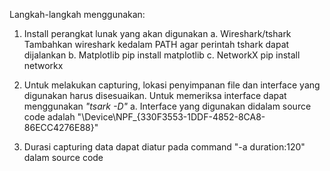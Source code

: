 Langkah-langkah menggunakan:

1. Install perangkat lunak yang akan digunakan
  a. Wireshark/tshark
     Tambahkan wireshark kedalam PATH agar perintah tshark dapat dijalankan
  b. Matplotlib
     pip install matplotlib
  c. NetworkX
     pip install networkx
     
2. Untuk melakukan capturing, lokasi penyimpanan file dan interface yang digunakan harus disesuaikan. Untuk memeriksa interface dapat menggunakan _"tsark -D"_ 
   a. Interface yang digunakan didalam source code adalah "\\Device\\NPF_{330F3553-1DDF-4852-8CA8-86ECC4276E88}"
3. Durasi capturing data dapat diatur pada command "-a duration:120" dalam source code
